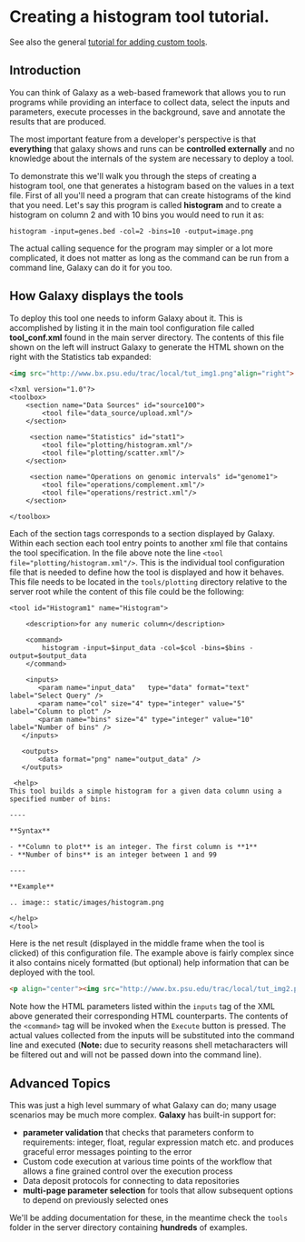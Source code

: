 # Creating a histogram tool tutorial.

See also the general [ tutorial for adding custom tools](/admin/tools/add-tool-tutorial/).

## Introduction

You can think of Galaxy as a web-based framework that allows you to run programs while providing an interface to collect data, select the inputs and parameters, execute processes in the background, save and annotate the results that are produced.

The most important feature from a developer's perspective is that __everything__ that galaxy shows and runs can be __controlled externally__ and no knowledge about the internals of the system are necessary to deploy a tool.

To demonstrate this we'll walk you through the steps of creating a histogram tool, one that generates a histogram based on the values in a text file. First of all you'll need a program that can create histograms of the kind that you need. Let's say this program is called  **histogram** and to create a histogram on column 2 and with 10 bins you would need to run it as:

```
histogram -input=genes.bed -col=2 -bins=10 -output=image.png
```


The actual calling sequence for the program may simpler or a lot more complicated, it does not matter as long as the command can be run from a command line, Galaxy can do it for you too. 

## How Galaxy displays the tools

To deploy this tool one needs to inform Galaxy about it. This is accomplished by listing it in the main tool configuration file called **tool_conf.xml** found in the main server directory. The contents of this file shown on the left will instruct Galaxy to generate the HTML shown on the right with the Statistics tab expanded:

```html
<img src="http://www.bx.psu.edu/trac/local/tut_img1.png"align="right">
```

```
<?xml version="1.0"?>
<toolbox>
    <section name="Data Sources" id="source100">
        <tool file="data_source/upload.xml"/>
    </section>

     <section name="Statistics" id="stat1">
        <tool file="plotting/histogram.xml"/>
        <tool file="plotting/scatter.xml"/>
    </section>

     <section name="Operations on genomic intervals" id="genome1">
        <tool file="operations/complement.xml"/>
        <tool file="operations/restrict.xml"/>
    </section>

</toolbox>
```


Each of the section tags corresponds to a section displayed by Galaxy. Within each section each tool entry points to another xml file that contains the tool specification. In the file above note the line `<tool file="plotting/histogram.xml"/>`. This is the individual tool configuration file that is needed to define how the tool is displayed and how it behaves. This file needs to be located in the `tools/plotting` directory relative to the server root while the content of this file could be the following:

```
<tool id="Histogram1" name="Histogram">
  
    <description>for any numeric column</description>
  
    <command>
        histogram -input=$input_data -col=$col -bins=$bins -output=$output_data
    </command>
    
    <inputs>    
       <param name="input_data"   type="data" format="text" label="Select Query" />    
       <param name="col" size="4" type="integer" value="5" label="Column to plot" />    
       <param name="bins" size="4" type="integer" value="10" label="Number of bins" />
   </inputs>
  
   <outputs>  
       <data format="png" name="output_data" />
   </outputs>
 
 <help>
This tool builds a simple histogram for a given data column using a specified number of bins:

----

**Syntax**

- **Column to plot** is an integer. The first column is **1**
- **Number of bins** is an integer between 1 and 99

----

**Example**

.. image:: static/images/histogram.png

</help>
</tool>
```

Here is the net result (displayed in the middle frame when the tool is clicked) of this configuration file. The example above is fairly complex since it also contains nicely formatted (but optional) help information that can be deployed with the tool.

```html
<p align="center"><img src="http://www.bx.psu.edu/trac/local/tut_img2.png" align="center"></p>
```


Note how the HTML parameters listed within the `inputs` tag of the XML above generated their corresponding HTML counterparts. The contents of the `<command>` tag will be invoked when the `Execute` button is pressed. The actual values collected from the inputs will be substituted into the command line and executed (**Note:** due to security reasons shell metacharacters will be filtered out and will not be passed down into the command line).


## Advanced Topics

This was just a high level summary of what Galaxy can do; many usage scenarios may be much more complex. **Galaxy** has built-in support for:

* **parameter validation** that checks that parameters conform to requirements: integer, float, regular expression match etc. and produces graceful error messages pointing to the error
* Custom code execution at various time points of the workflow that allows a fine grained control over the execution process 
* Data deposit protocols for connecting to data repositories
* **multi-page parameter selection** for tools that allow subsequent options to depend on previously selected ones

We'll be adding documentation for these, in the meantime check the `tools` folder in the server directory containing **hundreds** of examples.
